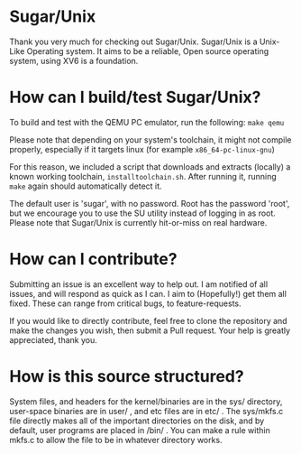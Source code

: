 # Sugar/Unix
Thank you very much for checking out Sugar/Unix. Sugar/Unix is a Unix-Like Operating system. It aims to be a reliable, Open source operating system, using XV6 is a foundation.

# How can I build/test Sugar/Unix?
To build and test with the QEMU PC emulator, run the following:
`make qemu`

Please note that depending on your system's toolchain, it might not compile properly, especially if it targets linux (for example `x86_64-pc-linux-gnu`)

For this reason, we included a script that downloads and extracts (locally) a known working toolchain, `installtoolchain.sh`. After running it, running `make` again should automatically detect it.

The default user is 'sugar', with no password. Root has the password 'root', but we encourage you to use the SU utility instead of logging in as root. Please note that Sugar/Unix is currently hit-or-miss on real hardware.

# How can I contribute?
Submitting an issue is an excellent way to help out. I am notified of all issues, and will respond as quick as I can. I aim to (Hopefully!) get them all fixed. These can range from critical bugs, to feature-requests.

If you would like to directly contribute, feel free to clone the repository and make the changes you wish, then submit a Pull request. Your help is greatly appreciated, thank you.

# How is this source structured?
System files, and headers for the kernel/binaries are in the sys/ directory, user-space binaries are in user/ , and etc files are in etc/ . The sys/mkfs.c file directly makes all of the important directories on the disk, and by default, user programs are placed in /bin/ . You can make a rule within mkfs.c to allow the file to be in whatever directory works.
